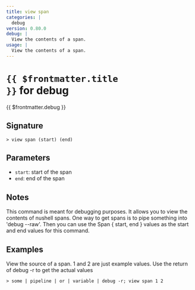 ```yaml
---
title: view span
categories: |
  debug
version: 0.80.0
debug: |
  View the contents of a span.
usage: |
  View the contents of a span.
---
```


# <code>{{ $frontmatter.title }}</code> for debug

<div class='command-title'>{{ $frontmatter.debug }}</div>

## Signature

```> view span (start) (end)```

## Parameters

 -  `start`: start of the span
 -  `end`: end of the span

## Notes
This command is meant for debugging purposes.
It allows you to view the contents of nushell spans.
One way to get spans is to pipe something into 'debug --raw'.
Then you can use the Span { start, end } values as the start and end values for this command.
## Examples

View the source of a span. 1 and 2 are just example values. Use the return of debug -r to get the actual values
```shell
> some | pipeline | or | variable | debug -r; view span 1 2

```
